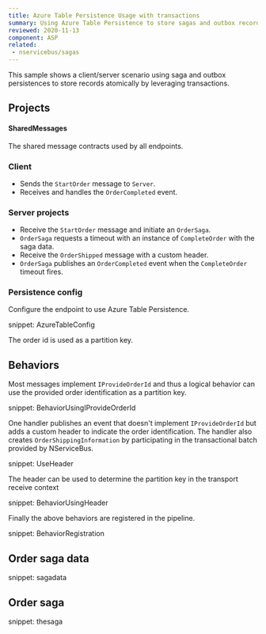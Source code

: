 ```yaml
---
title: Azure Table Persistence Usage with transactions
summary: Using Azure Table Persistence to store sagas and outbox records atomically
reviewed: 2020-11-13
component: ASP
related:
 - nservicebus/sagas
---
```


This sample shows a client/server scenario using saga and outbox persistences to store records atomically by leveraging transactions.

## Projects

#### SharedMessages

The shared message contracts used by all endpoints.

### Client

 * Sends the `StartOrder` message to `Server`.
 * Receives and handles the `OrderCompleted` event.

### Server projects

 * Receive the `StartOrder` message and initiate an `OrderSaga`.
 * `OrderSaga` requests a timeout with an instance of `CompleteOrder` with the saga data.
 * Receive the `OrderShipped` message with a custom header.
 * `OrderSaga` publishes an `OrderCompleted` event when the `CompleteOrder` timeout fires.


### Persistence config

Configure the endpoint to use Azure Table Persistence.

snippet: AzureTableConfig

The order id is used as a partition key.

## Behaviors

Most messages implement `IProvideOrderId` and thus a logical behavior can use the provided order identification as a partition key.

snippet: BehaviorUsingIProvideOrderId

One handler publishes an event that doesn't implement `IProvideOrderId` but adds a custom header to indicate the order identification. The handler also creates `OrderShippingInformation` by participating in the transactional batch provided by NServiceBus.

snippet: UseHeader

The header can be used to determine the partition key in the transport receive context

snippet: BehaviorUsingHeader

Finally the above behaviors are registered in the pipeline.

snippet: BehaviorRegistration

## Order saga data

snippet: sagadata

## Order saga

snippet: thesaga